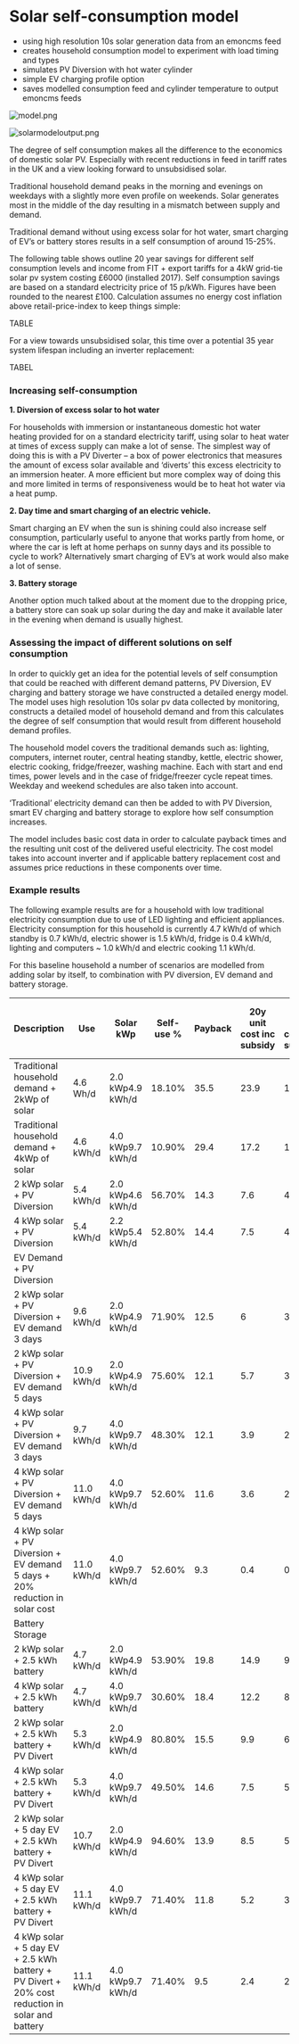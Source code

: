 # Solar self-consumption model

- using high resolution 10s solar generation data from an emoncms feed
- creates household consumption model to experiment with load timing and types
- simulates PV Diversion with hot water cylinder
- simple EV charging profile option
- saves modelled consumption feed and cylinder temperature to output emoncms feeds

![model.png](model.png)

![solarmodeloutput.png](solarmodeloutput.png)

The degree of self consumption makes all the difference to the economics of domestic solar PV. Especially with recent reductions in feed in tariff rates in the UK and a view looking forward to unsubsidised solar.

Traditional household demand peaks in the morning and evenings on weekdays with a slightly more even profile on weekends. Solar generates most in the middle of the day resulting in a mismatch between supply and demand.

Traditional demand without using excess solar for hot water, smart charging of EV’s or battery stores results in a self consumption of around 15-25%.

The following table shows outline 20 year savings for different self consumption levels and income from FIT + export tariffs for a 4kW grid-tie solar pv system costing £6000 (installed 2017). Self consumption savings are based on a standard electricity price of 15 p/kWh. Figures have been rounded to the nearest £100. Calculation assumes no energy cost inflation above retail-price-index to keep things simple:

TABLE

For a view towards unsubsidised solar, this time over a potential 35 year system lifespan including an inverter replacement:

TABEL

### Increasing self-consumption 

**1. Diversion of excess solar to hot water**

For households with immersion or instantaneous domestic hot water heating provided for on a standard electricity tariff, using solar to heat water at times of excess supply can make a lot of sense. The simplest way of doing this is with a PV Diverter – a box of power electronics that measures the amount of excess solar available and ‘diverts’ this excess electricity to an immersion heater. A more efficient but more complex way of doing this and more limited in terms of responsiveness would be to heat hot water via a heat pump.

**2. Day time and smart charging of an electric vehicle.**

Smart charging an EV when the sun is shining could also increase self consumption, particularly useful to anyone that works partly from home, or where the car is left at home perhaps on sunny days and its possible to cycle to work? Alternatively smart charging of EV’s at work would also make a lot of sense.

**3. Battery storage**

Another option much talked about at the moment due to the dropping price, a battery store can soak up solar during the day and make it available later in the evening when demand is usually highest.

### Assessing the impact of different solutions on self consumption

In order to quickly get an idea for the potential levels of self consumption that could be reached with different demand patterns, PV Diversion, EV charging and battery storage we have constructed a detailed energy model. The model uses high resolution 10s solar pv data collected by monitoring, constructs a detailed model of household demand and from this calculates the degree of self consumption that would result from different household demand profiles.

The household model covers the traditional demands such as: lighting, computers, internet router, central heating standby, kettle, electric shower, electric cooking, fridge/freezer, washing machine. Each with start and end times, power levels and in the case of fridge/freezer cycle repeat times. Weekday and weekend schedules are also taken into account.

‘Traditional’ electricity demand can then be added to with PV Diversion, smart EV charging and battery storage to explore how self consumption increases.

The model includes basic cost data in order to calculate payback times and the resulting unit cost of the delivered useful electricity. The cost model takes into account inverter and if applicable battery replacement cost and assumes price reductions in these components over time.

### Example results

The following example results are for a household with low traditional electricity consumption due to use of LED lighting and efficient appliances. Electricity consumption for this household is currently 4.7 kWh/d of which standby is 0.7 kWh/d, electric shower is 1.5 kWh/d, fridge is 0.4 kWh/d, lighting and computers ~ 1.0 kWh/d and electric cooking 1.1 kWh/d.

For this baseline household a number of scenarios are modelled from adding solar by itself, to combination with PV diversion, EV demand and battery storage.

| Description                                                                                    | Use        | Solar kWp        | Self-use % | Payback | 20y unit cost inc subsidy | 35y unit cost inc subsidy | 35y unit cost w/o subsidy |
|------------------------------------------------------------------------------------------------|------------|------------------|------------|---------|---------------------------|---------------------------|---------------------------|
| Traditional household demand + 2kWp of solar                                                   | 4.6 Wh/d   | 2.0 kWp4.9 kWh/d | 18.10%     | 35.5    | 23.9                      | 15.4                      | 36.1                      |
| Traditional household demand + 4kWp of solar                                                   | 4.6 kWh/d  | 4.0 kWp9.7 kWh/d | 10.90%     | 29.4    | 17.2                      | 12.8                      | 47.1                      |
| 2 kWp solar + PV Diversion                                                                     | 5.4 kWh/d  | 2.0 kWp4.6 kWh/d | 56.70%     | 14.3    | 7.6                       | 4.9                       | 11.5                      |
| 4 kWp solar + PV Diversion                                                                     | 5.4 kWh/d  | 2.2 kWp5.4 kWh/d | 52.80%     | 14.4    | 7.5                       | 4.9                       | 12                        |
| EV Demand + PV Diversion                                                                       |            |                  |            |         |                           |                           |                           |
| 2 kWp solar + PV Diversion + EV demand 3 days                                                  | 9.6 kWh/d  | 2.0 kWp4.9 kWh/d | 71.90%     | 12.5    | 6                         | 3.9                       | 9.1                       |
| 2 kWp solar + PV Diversion + EV demand 5 days                                                  | 10.9 kWh/d | 2.0 kWp4.9 kWh/d | 75.60%     | 12.1    | 5.7                       | 3.7                       | 8.7                       |
| 4 kWp solar + PV Diversion + EV demand 3 days                                                  | 9.7 kWh/d  | 4.0 kWp9.7 kWh/d | 48.30%     | 12.1    | 3.9                       | 2.9                       | 10.6                      |
| 4 kWp solar + PV Diversion + EV demand 5 days                                                  | 11.0 kWh/d | 4.0 kWp9.7 kWh/d | 52.60%     | 11.6    | 3.6                       | 2.7                       | 9.8                       |
| 4 kWp solar + PV Diversion + EV demand 5 days + 20% reduction in solar cost                    | 11.0 kWh/d | 4.0 kWp9.7 kWh/d | 52.60%     | 9.3     | 0.4                       | 0.8                       | 8                         |
| Battery Storage                                                                                |            |                  |            |         |                           |                           |                           |
| 2 kWp solar + 2.5 kWh battery                                                                  | 4.7 kWh/d  | 2.0 kWp4.9 kWh/d | 53.90%     | 19.8    | 14.9                      | 9.9                       | 16.8                      |
| 4 kWp solar + 2.5 kWh battery                                                                  | 4.7 kWh/d  | 4.0 kWp9.7 kWh/d | 30.60%     | 18.4    | 12.2                      | 8.7                       | 21                        |
| 2 kWp solar + 2.5 kWh battery + PV Divert                                                      | 5.3 kWh/d  | 2.0 kWp4.9 kWh/d | 80.80%     | 15.5    | 9.9                       | 6.6                       | 11.2                      |
| 4 kWp solar + 2.5 kWh battery + PV Divert                                                      | 5.3 kWh/d  | 4.0 kWp9.7 kWh/d | 49.50%     | 14.6    | 7.5                       | 5.4                       | 12.9                      |
| 2 kWp solar + 5 day EV + 2.5 kWh battery + PV Divert                                           | 10.7 kWh/d | 2.0 kWp4.9 kWh/d | 94.60%     | 13.9    | 8.5                       | 5.6                       | 9.6                       |
| 4 kWp solar + 5 day EV + 2.5 kWh battery + PV Divert                                           | 11.1 kWh/d | 4.0 kWp9.7 kWh/d | 71.40%     | 11.8    | 5.2                       | 3.7                       | 9                         |
| 4 kWp solar + 5 day EV + 2.5 kWh battery + PV Divert + 20% cost reduction in solar and battery | 11.1 kWh/d | 4.0 kWp9.7 kWh/d | 71.40%     | 9.5     | 2.4                       | 2.1                       | 7.3                       |
